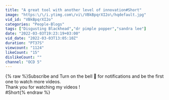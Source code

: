 ```yaml
---
title: "A great tool with another level of innovation#Short"
image: "https:\/\/i.ytimg.com\/vi\/VBkBpqrXI2o\/hqdefault.jpg"
vid_id: "VBkBpqrXI2o"
categories: "People-Blogs"
tags: ["Disgusting Blackhead","dr pimple popper","sandra lee"]
date: "2022-03-03T19:23:19+03:00"
vid_date: "2022-03-03T13:05:10Z"
duration: "PT37S"
viewcount: "1124"
likeCount: "15"
dislikeCount: ""
channel: "OCD 5"
---
```

{% raw %}Subscribe and Turn on the bell 🔔 for notifications and be the first one to watch more videos.<br />Thank you for watching my videos !<br />#Short{% endraw %}

